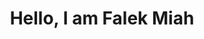 ---
title : "Hello, I am Falek Miah"
draft: false

# full screen navigation
first_name : "Falek"
last_name : "Miah"
bg_image : 'images/banner.jpg'

# animated text loop
occupations:
  - 'I AM A FATHER'
  - 'I AM A CONSULTANT'
  - 'I AM A DEVELOPER/ DATA ENGINEERING'
  - 'I AM A DATA PROFESSIONAL'
  - 'I AM A CLOUD & DEVOPS ENTHUSIAST'
  - 'I AM A FOOTBALL FAN'
  - 'I AM A RUNNER'

# slider background image loop
slider_images:
  - "images/banner.jpg"

# button
# button:
#   enable : true
#   label : "HIRE ME"
#   link : "#contact"


# custom style
custom_class: "" 
custom_attributes: "" 
custom_css: ""

---